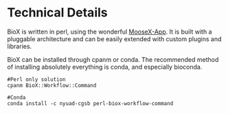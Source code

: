 # Technical Details

BioX is written in perl, using the wonderful [MooseX-App](https://metacpan.org/release/MooseX-App). It is built with a pluggable architecture and can be easily extended with custom plugins and libraries.

BioX can be installed through cpanm or conda. The recommended method of installing absolutely everything is conda, and especially bioconda.

```
#Perl only solution
cpanm BioX::Workflow::Command

#Conda
conda install -c nyuad-cgsb perl-biox-workflow-command
```



